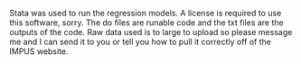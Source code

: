 Stata was used to run the regression models. A license is required to use this software, sorry. The do files are runable code and the txt files are the outputs of the code. Raw data used is to large to upload so please message me and I can send it to you 
or tell you how to pull it correctly off of the IMPUS website. 
